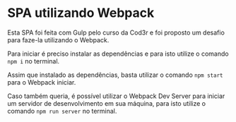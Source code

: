 # SPA utilizando Webpack

Esta SPA foi feita com Gulp pelo curso da Cod3r e foi proposto um desafio para faze-la utilizando o Webpack.

Para iniciar é preciso instalar as dependências e para isto utilize o comando `npm i` no terminal.

Assim que instalado as dependências, basta utilizar o comando `npm start` para o Webpack iniciar.

Caso também queria, é possível utilizar o Webpack Dev Server para iniciar um servidor de desenvolvimento em sua máquina, para isto utilize o comando `npm run server` no terminal.
